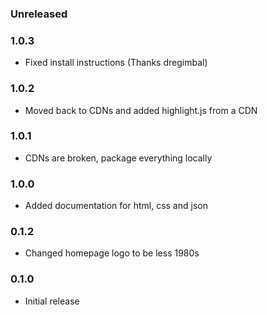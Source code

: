 ### Unreleased

### 1.0.3

- Fixed install instructions (Thanks dregimbal)

### 1.0.2

- Moved back to CDNs and added highlight.js from a CDN

### 1.0.1

- CDNs are broken, package everything locally

### 1.0.0

- Added documentation for html, css and json

### 0.1.2

- Changed homepage logo to be less 1980s

### 0.1.0

- Initial release
